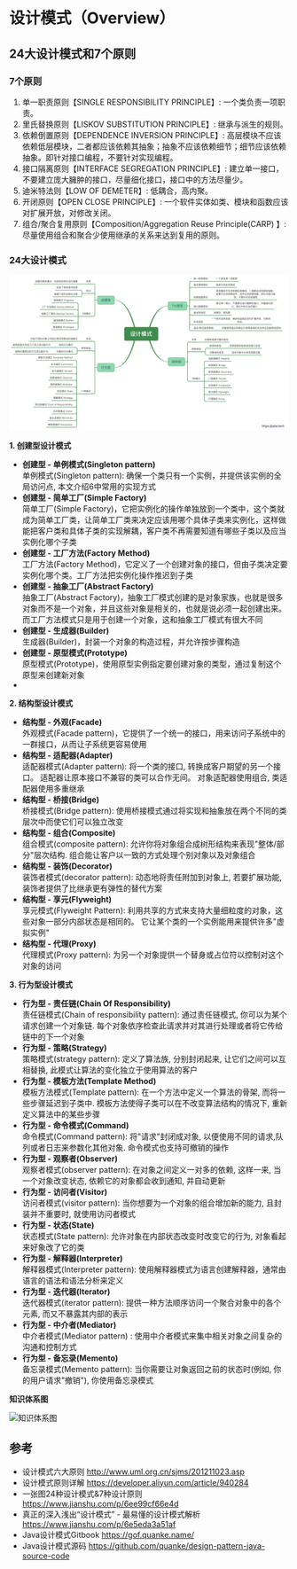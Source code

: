 # 设计模式（Overview）

## 24大设计模式和7个原则

### 7个原则

1. 单一职责原则【SINGLE RESPONSIBILITY PRINCIPLE】: 一个类负责一项职责。 
2. 里氏替换原则【LISKOV SUBSTITUTION PRINCIPLE】: 继承与派生的规则。 
3. 依赖倒置原则【DEPENDENCE INVERSION PRINCIPLE】: 高层模块不应该依赖低层模块，二者都应该依赖其抽象；抽象不应该依赖细节；细节应该依赖抽象。即针对接口编程，不要针对实现编程。 
4. 接口隔离原则【INTERFACE SEGREGATION PRINCIPLE】: 建立单一接口，不要建立庞大臃肿的接口，尽量细化接口，接口中的方法尽量少。 
5. 迪米特法则【LOW OF DEMETER】: 低耦合，高内聚。 
6. 开闭原则【OPEN CLOSE PRINCIPLE】: 一个软件实体如类、模块和函数应该对扩展开放，对修改关闭。 
7. 组合/聚合复用原则【Composition/Aggregation Reuse Principle(CARP) 】: 尽量使用组合和聚合少使用继承的关系来达到复用的原则。

### 24大设计模式

![设计模式](/img/设计模式（Overview）/design-pattern.png)

**1. 创建型设计模式**

* **创建型 - 单例模式(Singleton pattern)**
  <br>
单例模式(Singleton pattern): 确保一个类只有一个实例，并提供该实例的全局访问点, 本文介绍6中常用的实现方式
* **创建型 - 简单工厂(Simple Factory)**
  <br>
简单工厂(Simple Factory)，它把实例化的操作单独放到一个类中，这个类就成为简单工厂类，让简单工厂类来决定应该用哪个具体子类来实例化，这样做能把客户类和具体子类的实现解耦，客户类不再需要知道有哪些子类以及应当实例化哪个子类
* **创建型 - 工厂方法(Factory Method)**
  <br>
工厂方法(Factory Method)，它定义了一个创建对象的接口，但由子类决定要实例化哪个类。工厂方法把实例化操作推迟到子类
* **创建型 - 抽象工厂(Abstract Factory)**
  <br>
抽象工厂(Abstract Factory)，抽象工厂模式创建的是对象家族，也就是很多对象而不是一个对象，并且这些对象是相关的，也就是说必须一起创建出来。而工厂方法模式只是用于创建一个对象，这和抽象工厂模式有很大不同
* **创建型 - 生成器(Builder)**
  <br>
生成器(Builder)，封装一个对象的构造过程，并允许按步骤构造
* **创建型 - 原型模式(Prototype)**
  <br>
原型模式(Prototype)，使用原型实例指定要创建对象的类型，通过复制这个原型来创建新对象
* 
**2. 结构型设计模式**

* **结构型 - 外观(Facade)**
  <br>
外观模式(Facade pattern)，它提供了一个统一的接口，用来访问子系统中的一群接口，从而让子系统更容易使用
* **结构型 - 适配器(Adapter)**
  <br>
适配器模式(Adapter pattern): 将一个类的接口, 转换成客户期望的另一个接口。 适配器让原本接口不兼容的类可以合作无间。 对象适配器使用组合, 类适配器使用多重继承
* **结构型 - 桥接(Bridge)**
  <br>
桥接模式(Bridge pattern): 使用桥接模式通过将实现和抽象放在两个不同的类层次中而使它们可以独立改变
* **结构型 - 组合(Composite)**
  <br>
组合模式(composite pattern): 允许你将对象组合成树形结构来表现"整体/部分"层次结构. 组合能让客户以一致的方式处理个别对象以及对象组合
* **结构型 - 装饰(Decorator)**
  <br>
装饰者模式(decorator pattern): 动态地将责任附加到对象上, 若要扩展功能, 装饰者提供了比继承更有弹性的替代方案
* **结构型 - 享元(Flyweight)**
  <br>
享元模式(Flyweight Pattern): 利用共享的方式来支持大量细粒度的对象，这些对象一部分内部状态是相同的。 它让某个类的一个实例能用来提供许多"虚拟实例"
* **结构型 - 代理(Proxy)**
  <br>
代理模式(Proxy pattern): 为另一个对象提供一个替身或占位符以控制对这个对象的访问

**3. 行为型设计模式**

* **行为型 - 责任链(Chain Of Responsibility)**
  <br>
责任链模式(Chain of responsibility pattern): 通过责任链模式, 你可以为某个请求创建一个对象链. 每个对象依序检查此请求并对其进行处理或者将它传给链中的下一个对象
* **行为型 - 策略(Strategy)**
  <br>
策略模式(strategy pattern): 定义了算法族, 分别封闭起来, 让它们之间可以互相替换, 此模式让算法的变化独立于使用算法的客户
* **行为型 - 模板方法(Template Method)**
  <br>
模板方法模式(Template pattern): 在一个方法中定义一个算法的骨架, 而将一些步骤延迟到子类中. 模板方法使得子类可以在不改变算法结构的情况下, 重新定义算法中的某些步骤
* **行为型 - 命令模式(Command)**
  <br>
命令模式(Command pattern): 将"请求"封闭成对象, 以便使用不同的请求,队列或者日志来参数化其他对象. 命令模式也支持可撤销的操作
* **行为型 - 观察者(Observer)**
  <br>
观察者模式(observer pattern): 在对象之间定义一对多的依赖, 这样一来, 当一个对象改变状态, 依赖它的对象都会收到通知, 并自动更新
* **行为型 - 访问者(Visitor)**
  <br>
访问者模式(visitor pattern): 当你想要为一个对象的组合增加新的能力, 且封装并不重要时, 就使用访问者模式
* **行为型 - 状态(State)**
  <br>
状态模式(State pattern): 允许对象在内部状态改变时改变它的行为, 对象看起来好象改了它的类
* **行为型 - 解释器(Interpreter)**
  <br>
解释器模式(Interpreter pattern): 使用解释器模式为语言创建解释器，通常由语言的语法和语法分析来定义
* **行为型 - 迭代器(Iterator)**
  <br>
迭代器模式(iterator pattern): 提供一种方法顺序访问一个聚合对象中的各个元素, 而又不暴露其内部的表示
* **行为型 - 中介者(Mediator)**
  <br>
中介者模式(Mediator pattern) : 使用中介者模式来集中相关对象之间复杂的沟通和控制方式
* **行为型 - 备忘录(Memento)**
  <br>
备忘录模式(Memento pattern): 当你需要让对象返回之前的状态时(例如, 你的用户请求"撤销"), 你使用备忘录模式


**知识体系图**

![知识体系图](/img/设计模式（Overview）/design_overview_all.png)

## 参考

* 设计模式六大原则 http://www.uml.org.cn/sjms/201211023.asp
* 设计模式原则详解 https://developer.aliyun.com/article/940284
* 一张图24种设计模式&7种设计原则 https://www.jianshu.com/p/6ee99cf66e4d
* 真正的深入浅出“设计模式” - 最易懂的设计模式解析 https://www.jianshu.com/p/6e5eda3a51af
* Java设计模式Gitbook https://gof.quanke.name/
* Java设计模式源码 https://github.com/quanke/design-pattern-java-source-code



